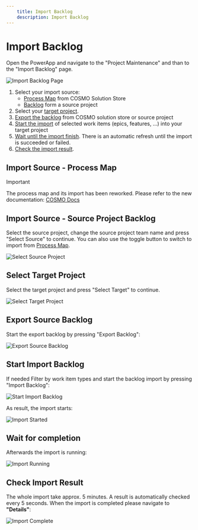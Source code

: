 ```yaml
---
    title: Import Backlog
    description: Import Backlog
---
```


# Import Backlog

Open the PowerApp and navigate to the "Project Maintenance" and than to the "Import Backlog" page.

![Import Backlog Page](../media/powerapps/import-backlog-01.png "Open Import Backlog Page")

1. Select your import source:
    - [Process Map](./import-backlog.md#import-source---process-map) from COSMO Solution Store
    - [Backlog](./import-backlog.md#import-source---source-project-backlog) form a source project
1. Select your [target project](./import-backlog.md#select-target-project).
1. [Export the backlog](./import-backlog.md#export-source-backlog) from COSMO solution store or source project
1. [Start the import](./import-backlog.md#start-import-backlog) of selected work items (epics, features, ...) into your target project
1. [Wait until the import finish](./import-backlog.md#wait-for-completion). There is an automatic refresh until the import is succeeded or failed.
1. [Check the import result](./import-backlog.md#check-import-result).

## Import Source - Process Map

> [!IMPORTANT]
> The process map and its import has been reworked. Please refer to the new documentation: [COSMO Docs](https://docs.cosmoconsult.com/en-us/internal/process-driven-consulting)

## Import Source - Source Project Backlog

Select the source project, change the source project team name and press "Select Source" to continue. You can also use the toggle button to switch to import from [Process Map](./import-backlog.md#import-source---process-map).

![Select Source Project](../media/powerapps/import-backlog-02-1.png "Select Source Project")

## Select Target Project

Select the target project and press "Select Target" to continue.

![Select Target Project](../media/powerapps/import-backlog-03.png "Select Target Project")

## Export Source Backlog

Start the export backlog by pressing "Export Backlog":

![Export Source Backlog](../media/powerapps/import-backlog-04-1.png "Export Source Backlog")

## Start Import Backlog

If needed Filter by work item types and start the backlog import by pressing "Import Backlog":

![Start Import Backlog](../media/powerapps/import-backlog-04.png "Start Import Backlog")

As result, the import starts:

![Import Started](../media/powerapps/import-backlog-05.png "Import Started")

## Wait for completion

Afterwards the import is running:

![Import Running](../media/powerapps/import-backlog-06.png "Import Running")

## Check Import Result

The whole import take approx. 5 minutes. A result is automatically checked every 5 seconds. When the import is completed please navigate to **"Details"**:

![Import Complete](../media/powerapps/import-backlog-06-1.png "Import Complete")
